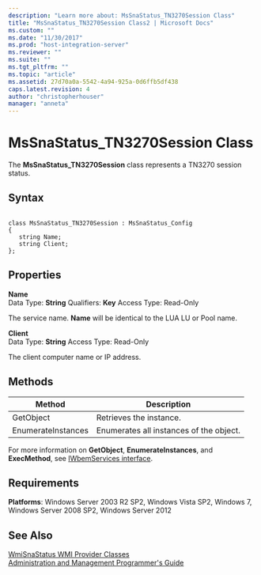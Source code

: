 ```yaml
---
description: "Learn more about: MsSnaStatus_TN3270Session Class"
title: "MsSnaStatus_TN3270Session Class2 | Microsoft Docs"
ms.custom: ""
ms.date: "11/30/2017"
ms.prod: "host-integration-server"
ms.reviewer: ""
ms.suite: ""
ms.tgt_pltfrm: ""
ms.topic: "article"
ms.assetid: 27d70a0a-5542-4a94-925a-0d6ffb5df438
caps.latest.revision: 4
author: "christopherhouser"
manager: "anneta"
---
```

# MsSnaStatus_TN3270Session Class
The **MsSnaStatus_TN3270Session** class represents a TN3270 session status.  
  
## Syntax  
  
```  
  
class MsSnaStatus_TN3270Session : MsSnaStatus_Config  
{  
   string Name;  
   string Client;  
};  
```  
  
## Properties  
 **Name**  
 Data Type: **String** Qualifiers: **Key** Access Type: Read-Only  
  
 The service name. **Name** will be identical to the LUA LU or Pool name.  
  
 **Client**  
 Data Type: **String** Access Type: Read-Only  
  
 The client computer name or IP address.  
  
## Methods  
  
|Method|Description|  
|------------|-----------------|  
|GetObject|Retrieves the instance.|  
|EnumerateInstances|Enumerates all instances of the object.|  
  
 For more information on **GetObject**, **EnumerateInstances**, and **ExecMethod**, see [IWbemServices interface](/windows/win32/wmisdk/iwbemservices-methods). 
  
## Requirements  
 **Platforms**: Windows Server 2003 R2 SP2, Windows Vista SP2, Windows 7, Windows Server 2008 SP2, Windows Server 2012  
  
## See Also  
 [WmiSnaStatus WMI Provider Classes](../core/wmisnastatus-wmi-provider-classes1.md)   
 [Administration and Management Programmer's Guide](./administration-and-management-programmer-s-guide2.md)